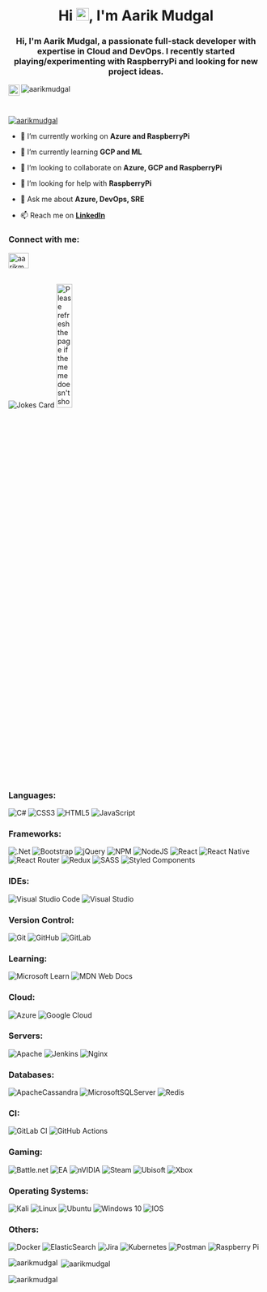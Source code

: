 <h1 align="center">Hi <img src="https://media.giphy.com/media/hvRJCLFzcasrR4ia7z/giphy.gif" width="25px">, I'm Aarik Mudgal</h1>
<h3 align="center">Hi, I'm Aarik Mudgal, a passionate full-stack developer with expertise in Cloud and DevOps. I recently started playing/experimenting with RaspberryPi and looking for new project ideas.</h3>

<a href="https://open.spotify.com/user/lcs99iwztqo54hxdac0gxbk3o?si=e0afdbdc20774a08">
<img align="left" alt="Aarik's Spotify" width="22px" src="https://raw.githubusercontent.com/peterthehan/peterthehan/master/assets/spotify.svg" />
</a>
<p align="left"> <img src="https://visitor-badge.glitch.me/badge?page_id=aarikmudgal.aarikmudgal" alt="aarikmudgal" /> </p>
</br>

<p align="left"> <a href="https://github.com/ryo-ma/github-profile-trophy"><img src="https://github-profile-trophy.vercel.app/?username=aarikmudgal&theme=onestar" alt="aarikmudgal" /></a> </p>

- 🔭 I’m currently working on **Azure and RaspberryPi**

- 🌱 I’m currently learning **GCP and ML**

- 👯 I’m looking to collaborate on **Azure, GCP and RaspberryPi**

- 🤝 I’m looking for help with **RaspberryPi**

- 💬 Ask me about **Azure, DevOps, SRE**

- 📫 Reach me on **<a href="https://linkedin.com/in/aarikmudgal">LinkedIn<a/>**

<h3 align="left">Connect with me:</h3>
<p align="left">
<a href="https://linkedin.com/in/aarikmudgal" target="blank"><img align="center" src="https://raw.githubusercontent.com/rahuldkjain/github-profile-readme-generator/master/src/images/icons/Social/linked-in-alt.svg" alt="aarikmudgal" height="30" width="40" /></a>
</p>
</br>
<img src="https://readme-jokes.vercel.app/api" alt="Jokes Card" />
<img style="width: 25% !important" src='https://random-memer.herokuapp.com/' title="Meme" alt="Please refresh the page if the meme doesn't show up.">


<h3 align="left">Languages:</h3>

![C#](https://img.shields.io/badge/c%23-%23239120.svg?style=for-the-badge&logo=c-sharp&logoColor=white) ![CSS3](https://img.shields.io/badge/css3-%231572B6.svg?style=for-the-badge&logo=css3&logoColor=white) ![HTML5](https://img.shields.io/badge/html5-%23E34F26.svg?style=for-the-badge&logo=html5&logoColor=white) ![JavaScript](https://img.shields.io/badge/javascript-%23323330.svg?style=for-the-badge&logo=javascript&logoColor=%23F7DF1E)

<h3 align="left">Frameworks:</h3>

![.Net](https://img.shields.io/badge/.NET-5C2D91?style=for-the-badge&logo=.net&logoColor=white) ![Bootstrap](https://img.shields.io/badge/bootstrap-%23563D7C.svg?style=for-the-badge&logo=bootstrap&logoColor=white) ![jQuery](https://img.shields.io/badge/jquery-%230769AD.svg?style=for-the-badge&logo=jquery&logoColor=white) ![NPM](https://img.shields.io/badge/NPM-%23000000.svg?style=for-the-badge&logo=npm&logoColor=white) ![NodeJS](https://img.shields.io/badge/node.js-%2343853D.svg?style=for-the-badge&logo=node.js&logoColor=white) ![React](https://img.shields.io/badge/react-%2320232a.svg?style=for-the-badge&logo=react&logoColor=%2361DAFB) ![React Native](https://img.shields.io/badge/react_native-%2320232a.svg?style=for-the-badge&logo=react&logoColor=%2361DAFB) ![React Router](https://img.shields.io/badge/React_Router-CA4245?style=for-the-badge&logo=react-router&logoColor=white) ![Redux](https://img.shields.io/badge/redux-%23593d88.svg?style=for-the-badge&logo=redux&logoColor=white) ![SASS](https://img.shields.io/badge/SASS-hotpink.svg?style=for-the-badge&logo=SASS&logoColor=white) ![Styled Components](https://img.shields.io/badge/styled--components-DB7093?style=for-the-badge&logo=styled-components&logoColor=white) 

<h3 align="left">IDEs:</h3>

![Visual Studio Code](https://img.shields.io/badge/VisualStudioCode-0078d7.svg?style=for-the-badge&logo=visual-studio-code&logoColor=white) ![Visual Studio](https://img.shields.io/badge/VisualStudio-5C2D91.svg?style=for-the-badge&logo=visual-studio&logoColor=white) 

<h3 align="left">Version Control:</h3>

![Git](https://img.shields.io/badge/git-%23F05033.svg?style=for-the-badge&logo=git&logoColor=white) ![GitHub](https://img.shields.io/badge/github-%23121011.svg?style=for-the-badge&logo=github&logoColor=white) ![GitLab](https://img.shields.io/badge/gitlab-%23181717.svg?style=for-the-badge&logo=gitlab&logoColor=white) 

<h3 align="left">Learning:</h3>

![Microsoft Learn](https://img.shields.io/badge/Microsoft_Learn-258ffa?style=for-the-badge&logo=microsoft&logoColor=white) ![MDN Web Docs](https://img.shields.io/badge/MDN_Web_Docs-black?style=for-the-badge&logo=mdnwebdocs&logoColor=white)

<h3 align="left">Cloud:</h3>

![Azure](https://img.shields.io/badge/azure-%230072C6.svg?style=for-the-badge&logo=azure-devops&logoColor=white) ![Google Cloud](https://img.shields.io/badge/GoogleCloud-%234285F4.svg?style=for-the-badge&logo=google-cloud&logoColor=white)

<h3 align="left">Servers:</h3>

![Apache](https://img.shields.io/badge/apache-%23D42029.svg?style=for-the-badge&logo=apache&logoColor=white) ![Jenkins](https://img.shields.io/badge/jenkins-%232C5263.svg?style=for-the-badge&logo=jenkins&logoColor=white) ![Nginx](https://img.shields.io/badge/nginx-%23009639.svg?style=for-the-badge&logo=nginx&logoColor=white)

<h3 align="left">Databases:</h3>

![ApacheCassandra](https://img.shields.io/badge/cassandra-%231287B1.svg?style=for-the-badge&logo=apache-cassandra&logoColor=white) ![MicrosoftSQLServer](https://img.shields.io/badge/Microsoft%20SQL%20Sever-CC2927?style=for-the-badge&logo=microsoft%20sql%20server&logoColor=white) ![Redis](https://img.shields.io/badge/redis-%23DD0031.svg?style=for-the-badge&logo=redis&logoColor=white)

<h3 align="left">CI:</h3>

![GitLab CI](https://img.shields.io/badge/GitLabCI-%23181717.svg?style=for-the-badge&logo=gitlab&logoColor=white) ![GitHub Actions](https://img.shields.io/badge/githubactions-%232671E5.svg?style=for-the-badge&logo=githubactions&logoColor=white)

<h3 align="left">Gaming:</h3>

![Battle.net](https://img.shields.io/badge/battle.net-%2300AEFF.svg?style=for-the-badge&logo=battle.net&logoColor=white) ![EA](https://img.shields.io/badge/ea-%23000000.svg?style=for-the-badge&logo=ea&logoColor=white) ![nVIDIA](https://img.shields.io/badge/nVIDIA-%2376B900.svg?style=for-the-badge&logo=nVIDIA&logoColor=white) ![Steam](https://img.shields.io/badge/steam-%23000000.svg?style=for-the-badge&logo=steam&logoColor=white) ![Ubisoft](https://img.shields.io/badge/Ubisoft-%23F5F5F5.svg?style=for-the-badge&logo=Ubisoft&logoColor=black) ![Xbox](https://img.shields.io/badge/xbox-%23107C10.svg?style=for-the-badge&logo=xbox&logoColor=white)

<h3 align="left">Operating Systems:</h3>

![Kali](https://img.shields.io/badge/Kali-268BEE?style=for-the-badge&logo=kalilinux&logoColor=white) ![Linux](https://img.shields.io/badge/Linux-FCC624?style=for-the-badge&logo=linux&logoColor=black) ![Ubuntu](https://img.shields.io/badge/Ubuntu-E95420?style=for-the-badge&logo=ubuntu&logoColor=white) ![Windows 10](https://img.shields.io/badge/Windows-0078D6?style=for-the-badge&logo=windows&logoColor=white) ![IOS](https://img.shields.io/badge/iOS-000000?style=for-the-badge&logo=ios&logoColor=white) 

<h3 align="left">Others:</h3>

![Docker](https://img.shields.io/badge/docker-%230db7ed.svg?style=for-the-badge&logo=docker&logoColor=white) ![ElasticSearch](https://img.shields.io/badge/-ElasticSearch-005571?style=for-the-badge&logo=elasticsearch) ![Jira](https://img.shields.io/badge/jira-%230A0FFF.svg?style=for-the-badge&logo=jira&logoColor=white) ![Kubernetes](https://img.shields.io/badge/kubernetes-%23326ce5.svg?style=for-the-badge&logo=kubernetes&logoColor=white) ![Postman](https://img.shields.io/badge/Postman-FF6C37?style=for-the-badge&logo=postman&logoColor=red) ![Raspberry Pi](https://img.shields.io/badge/-RaspberryPi-C51A4A?style=for-the-badge&logo=Raspberry-Pi)

<p><img align="left" src="https://github-readme-stats.vercel.app/api/top-langs?username=aarikmudgal&theme=gotham&show_icons=true&locale=en&layout=compact" alt="aarikmudgal" /></p>

<p>&nbsp;<img align="center" src="https://github-readme-stats.vercel.app/api?username=aarikmudgal&theme=gotham&show_icons=true&locale=en" alt="aarikmudgal" /></p>

<p><img align="center" src="https://github-readme-streak-stats.herokuapp.com/?user=aarikmudgal&theme=gotham" alt="aarikmudgal" /></p>
